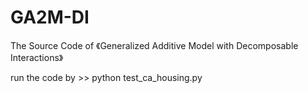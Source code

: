 # GA2M-DI
The Source Code of 《Generalized Additive Model with Decomposable Interactions》

run the code by >> python test_ca_housing.py
